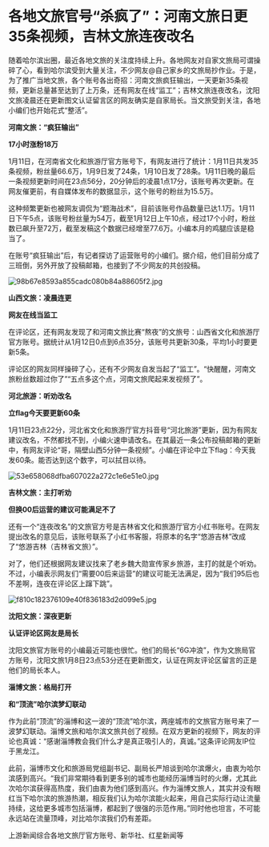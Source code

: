 # 各地文旅官号“杀疯了”：河南文旅日更35条视频，吉林文旅连夜改名

随着哈尔滨出圈，最近各地文旅的关注度持续上升。各地网友对自家文旅局可谓操碎了心，看到哈尔滨受到大量关注，不少网友@自己家乡的文旅局抄作业。于是，为了推广当地文旅，各个账号各出奇招：河南文旅疯狂输出，一天更新35条视频，更新总量甚至达到了上万条，还有网友在线“监工”；吉林文旅连夜改名，沈阳文旅凌晨还在更新图文认证留言区的网友确实是自家局长。当文旅受到关注，各地小编们也开始花式“整活”。

**河南文旅：“疯狂输出”**

**17小时涨粉18万**

1月11日，在河南省文化和旅游厅官方账号下，有网友进行了统计：1月11日共发35条视频，粉丝量66.6万，1月9日发了24条，1月10日发了28条。1月11日晚的最后一条视频更新时间在23点56分，20分钟后的凌晨1点17分，该账号再次更新。在网友催更前，有自媒体发布的数据显示，这个账号的粉丝为15.5万。

这种频繁更新也被网友调侃为“题海战术”，目前该账号作品数量已达1.1万。1月11日下午5点，该账号粉丝量为54万，截至1月12日上午10点，经过17个小时，粉丝数已飙升至72万，截至发稿这个数据已经增至77.6万。小编本月的鸡腿应该是稳当了。

在账号“疯狂输出”后，有记者探访了运营账号的小编们。据介绍，他们目前分成了三班倒，另外开放了投稿邮箱，也接到了不少网友的共创投稿。

![98b67e8593a855cadc080b84a88605f2.jpg](https://raw.githubusercontent.com/qqhsx/qqnews_image/main/2024/01/12/各地文旅官号“杀疯了”：河南文旅日更35条视频，吉林文旅连夜改名/98b67e8593a855cadc080b84a88605f2.jpg)

**山西文旅：凌晨连更**

**网友在线当监工**

在评论区，还有网友发现了和河南文旅比赛“熬夜”的文旅号：山西省文化和旅游厅官方账号。据统计从1月12日0点到6点35分，该账号共更新30条，平均1小时要更新5条。

评论区的网友同样操碎了心，还有不少网友自发当起了“监工”。“快醒醒，河南文旅粉丝数超过你了”“五点多这个点，河南文旅爬起来发视频了”。

**河北旅游：听劝改名**

**立flag今天要更新60条**

1月11日23点22分，河北省文化和旅游厅官方抖音号“河北旅游”更新，因为有网友建议改名，不然都找不到，小编火速申请改名。在其最近一条公布投稿邮箱的更新中，有网友评论“哥，隔壁山西5分钟一条视频”。小编在评论中立下flag：今天我发60条。能否达到这个数字，可以拭目以待。

![53e658068dfba607022a272c1e6e51e0.jpg](https://raw.githubusercontent.com/qqhsx/qqnews_image/main/2024/01/12/各地文旅官号“杀疯了”：河南文旅日更35条视频，吉林文旅连夜改名/53e658068dfba607022a272c1e6e51e0.jpg)

**吉林文旅：主打听劝**

**但换00后运营的建议可能满足不了**

还有一个“连夜改名”的文旅官方号是吉林省文化和旅游厅官方小红书账号。在网友提出改名的意见后，该账号联系了小红书客服，将原本的名字“悠游吉林”改成了“悠游吉林（吉林省文旅）”。

对了，他们还根据网友建议找来了老乡魏大勋宣传家乡旅游，主打的就是个听劝。不过，小编表示网友们“需要00后来运营”的建议可能无法满足，因为“我们95后也不差啊，连夜在评论区上蹿下跳”。

![f810c182376109e40f836183d2d099e5.jpg](https://raw.githubusercontent.com/qqhsx/qqnews_image/main/2024/01/12/各地文旅官号“杀疯了”：河南文旅日更35条视频，吉林文旅连夜改名/f810c182376109e40f836183d2d099e5.jpg)

**沈阳文旅：深夜更新**

**认证评论区网友是局长**

沈阳文旅官方账号的小编最近可能也很忙。他们的局长“6G冲浪”，作为文旅局官方账号，沈阳文旅1月8日23点53分还在更新图文，认证在网友评论区留言的正是他们的局长本人。

**淄博文旅：格局打开**

**和“顶流”哈尔滨梦幻联动**

作为此前“顶流”的淄博和这一波的“顶流”哈尔滨，两座城市的文旅官方账号来了一波梦幻联动。淄博文旅和哈尔滨文旅共创了视频。在双方更新的视频下，网友的评论也真诚：“感谢淄博教会我们什么才是真正吸引人的，真诚。”这条评论网友IP位于黑龙江。

此前，淄博市文化和旅游局党组副书记、副局长严旭谈到哈尔滨爆火，由衷为哈尔滨感到高兴。“我们非常期待看到更多别的城市也能经历淄博当时的火爆，尤其此次哈尔滨获得高热度，我们由衷为他们感到高兴。作为淄博文旅人，其实并没有眼红当下哈尔滨的旅游热潮，相反我们认为哈尔滨能火起来，用自己实际行动让流量持续，这给更多城市包括淄博，都起到了很强的示范作用。”同时他也坦言，不可能永远站在流量顶峰，对比哈尔滨我们仍有差距。

上游新闻综合各地文旅厅官方账号、新华社、红星新闻等

